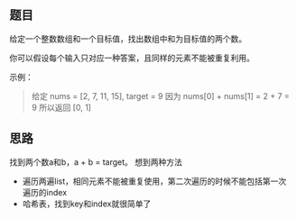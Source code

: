 ## 题目

给定一个整数数组和一个目标值，找出数组中和为目标值的两个数。

你可以假设每个输入只对应一种答案，且同样的元素不能被重复利用。

示例：

> 给定 nums = [2, 7, 11, 15], target = 9
> 因为 nums[0] + nums[1] = 2 + 7 = 9
> 所以返回 [0, 1]

## 思路

找到两个数a和b，a + b = target。
想到两种方法
- 遍历两遍list，相同元素不能被重复使用，第二次遍历的时候不能包括第一次遍历的index
- 哈希表，找到key和index就很简单了